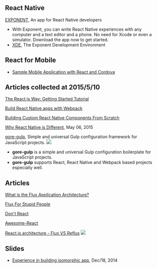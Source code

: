 ## React Native

[EXPONENT](http://exponentjs.com/), An app for React Native developers

- With Exponent, you can write React Native experiences with any computer and a text editor and a phone. No need for Xcode or even a simulator. Download the app now to get started.
- [XDE](https://github.com/exponentjs/xde), The Exponent Development Environment


## React for Mobile

- [Sample Mobile Application with React and Cordova](http://coenraets.org/blog/2014/12/sample-mobile-application-with-react-and-cordova/)

## Articles collected at 2015/5/10

[The React.js Way: Getting Started Tutorial](http://blog.risingstack.com/the-react-way-getting-started-tutorial/?utm_source=Facebook&utm_medium=reactjs&utm_campaign=reactguide)

[Build React Native apps with Webpack](https://github.com/mjohnston/react-native-webpack-server)

[Building Custom React Native Components From Scratch](http://moduscreate.com/react_native_custom_components_ios/)

[Why React Native is Different](http://jlongster.com/Why-React-Native-is-Different), May 06, 2015

[gore-gulp](https://github.com/goreutils/gore-gulp), Simple and universal Gulp configuration framework for JavaScript projects.
![](https://camo.githubusercontent.com/cfcc2275cc2cd92d4d6390ba80e1c56961e31c45/68747470733a2f2f63646e2e7261776769742e636f6d2f676f72657574696c732f676f72657574696c732e6769746875622e696f2f653065653637653837323538306432336332376139656235663961623365386366336564373265642f6173736574732f676f72652d67756c702e706e67)

- **gore-gulp** is a simple and universal Gulp configuration boilerplate for JavaScript projects.
- **gore-gulp** supports React, React Native and Webpack based projects especially well.


## Articles

[What is the Flux Application Architecture?](https://medium.com/brigade-engineering/what-is-the-flux-application-architecture-b57ebca85b9e)

[Flux For Stupid People](http://blog.andrewray.me/flux-for-stupid-people/)

[Don't React](http://staltz.com/dont-react/#/)

[Awesome-React](https://github.com/enaqx/awesome-react)

[React.js architecture - Flux VS Reflux](http://blog.krawaller.se/posts/react-js-architecture-flux-vs-reflux/)
![](http://blog.krawaller.se/img/flux-diagram.png)

## Slides

- [Experience in building isomorphic app](https://speakerdeck.com/yhsiang/experience-in-building-isomorphic-app), Dec/18, 2014